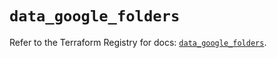 # `data_google_folders`

Refer to the Terraform Registry for docs: [`data_google_folders`](https://registry.terraform.io/providers/hashicorp/google/6.15.0/docs/data-sources/folders).
